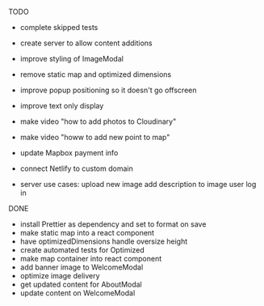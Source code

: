 TODO

- complete skipped tests

- create server to allow content additions

- improve styling of ImageModal
- remove static map and optimized dimensions
- improve popup positioning so it doesn't go offscreen
- improve text only display
- make video "how to add photos to Cloudinary"
- make video "howw to add new point to map"
- update Mapbox payment info
- connect Netlify to custom domain

- server use cases:
  upload new image
  add description to image
  user log in

DONE

- install Prettier as dependency and set to format on save
- make static map into a react component
- have optimizedDimensions handle oversize height
- create automated tests for Optimized
- make map container into react component
- add banner image to WelcomeModal
- optimize image delivery
- get updated content for AboutModal
- update content on WelcomeModal
